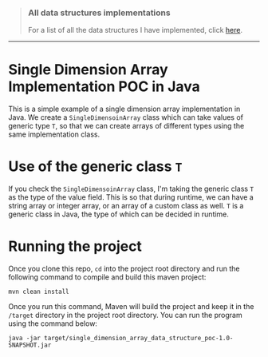 > ### All data structures implementations
>
> For a list of all the data structures I have implemented, click [here](https://gist.github.com/contactsunny/4a97886c7da57461efa8cd2538a49dbc).

---

# Single Dimension Array Implementation POC in Java

This is a simple example of a single dimension array implementation in Java. We create a ```SingleDimensoinArray``` class
 which can take values of generic type ```T```, so that we can create arrays of different types using the same 
 implementation class. 

# Use of the generic class ```T```

If you check the ```SingleDimensoinArray``` class, I'm taking the generic class ```T``` as the type of the value field. 
This is so that during runtime, we can have a string array or integer array, or an array of a custom class as well. 
```T``` is a generic class in Java, the type of which can be decided in runtime.

# Running the project

Once you clone this repo, ```cd``` into the project root directory and run the following command to compile and build this maven project:

```shell script
mvn clean install
```

Once you run this command, Maven will build the project and keep it in the ```/target``` directory in the project root directory.
You can run the program using the command below:

```shell script
java -jar target/single_dimension_array_data_structure_poc-1.0-SNAPSHOT.jar
```
